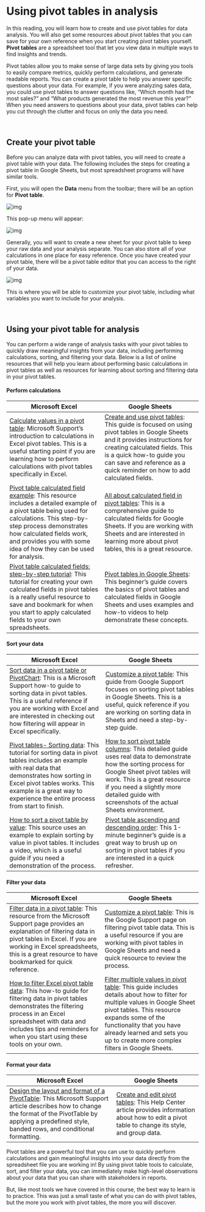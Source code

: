 # Using pivot tables in analysis

In this reading, you will learn how to create and use pivot tables for data analysis. You will also get some resources about pivot tables that you can save for your own reference when you start creating pivot tables yourself. **Pivot tables** are a spreadsheet tool that let you view data in multiple ways to find insights and trends. 

Pivot tables allow you to make sense of large data sets by giving you tools to easily compare metrics, quickly perform calculations, and generate readable reports. You can create a pivot table to help you answer specific questions about your data. For example, if you were analyzing sales data, you could use pivot tables to answer questions like, “Which month had the most sales?” and “What products generated the most revenue this year?” When you need answers to questions about your data, pivot tables can help you cut through the clutter and focus on only the data you need. 

&nbsp;

## Create your pivot table

Before you can analyze data with pivot tables, you will need to create a pivot table with your data. The following includes the steps for creating a pivot table in Google Sheets, but most spreadsheet programs will have similar tools. 

First, you will open the **Data** menu from the toolbar; there will be an option for **Pivot table**.

![img](img/pivot1.png)

This pop-up menu will appear:

![img](img/pivot2.png)

Generally, you will want to create a new sheet for your pivot table to keep your raw data and your analysis separate. You can also store all of your calculations in one place for easy reference. Once you have created your pivot table, there will be a pivot table editor that you can access to the right of your data. 

![img](img/pivot3.png)

This is where you will be able to customize your pivot table, including what variables you want to include for your analysis. 

&nbsp;

## Using your pivot table for analysis

You can perform a wide range of analysis tasks with your pivot tables to quickly draw meaningful insights from your data, including performing calculations, sorting, and filtering your data. Below is a list of online resources that will help you learn about performing basic calculations in pivot tables as well as resources for learning about sorting and filtering data in your pivot tables. 

#### **Perform calculations**

| Microsoft Excel                                                                                                                                                                                                                                                                                                                                         | Google Sheets                                                                                                                                                                                                                                                                                                                                           |
| ------------------------------------------------------------------------------------------------------------------------------------------------------------------------------------------------------------------------------------------------------------------------------------------------------------------------------------------------------- | ------------------------------------------------------------------------------------------------------------------------------------------------------------------------------------------------------------------------------------------------------------------------------------------------------------------------------------------------------- |
| [Calculate values in a pivot table](https://support.microsoft.com/en-us/office/calculate-values-in-a-pivottable-11f41417-da80-435c-a5c6-b0185e59da77): Microsoft Support’s introduction to calculations in Excel pivot tables. This is a useful starting point if you are learning how to perform calculations with pivot tables specifically in Excel. | [Create and use pivot tables](https://support.google.com/docs/answer/1272900?co=GENIE.Platform%3DDesktop&hl=en): This guide is focused on using pivot tables in Google Sheets and it provides instructions for creating calculated fields. This is a quick how-to guide you can save and reference as a quick reminder on how to add calculated fields. |
| [Pivot table calculated field example](https://exceljet.net/pivot-table/pivot-table-calculated-field-example): This resource includes a detailed example of a pivot table being used for calculations. This step-by-step process demonstrates how calculated fields work, and provides you with some idea of how they can be used for analysis.         | [All about calculated field in pivot tables](https://infoinspired.com/google-docs/spreadsheet/all-about-calculated-field-in-pivot-table-in-google-sheets/): This is a comprehensive guide to calculated fields for Google Sheets. If you are working with Sheets and are interested in learning more about pivot tables, this is a great resource.      |
| [Pivot table calculated fields: step-by-step tutorial](https://powerspreadsheets.com/pivottable-calculated-fields/): This tutorial for creating your own calculated fields in pivot tables is a really useful resource to save and bookmark for when you start to apply calculated fields to your own spreadsheets.                                     | [Pivot tables in Google Sheets](https://www.benlcollins.com/spreadsheets/pivot-tables-google-sheets/): This beginner’s guide covers the basics of pivot tables and calculated fields in Google Sheets and uses examples and how-to videos to help demonstrate these concepts.                                                                           |


#### **Sort your data**

| Microsoft Excel                                                                                                                                                                                                                                                                                                                                                                             | Google Sheets                                                                                                                                                                                                                                                                                                                                                                        |
| ------------------------------------------------------------------------------------------------------------------------------------------------------------------------------------------------------------------------------------------------------------------------------------------------------------------------------------------------------------------------------------------- | ------------------------------------------------------------------------------------------------------------------------------------------------------------------------------------------------------------------------------------------------------------------------------------------------------------------------------------------------------------------------------------ |
| [Sort data in a pivot table or PivotChart](https://support.microsoft.com/en-us/office/sort-data-in-a-pivottable-or-pivotchart-e41f7107-b92d-44ef-861f-24430830450a): This is a Microsoft Support how-to guide to sorting data in pivot tables. This is a useful reference if you are working with Excel and are interested in checking out how filtering will appear in Excel specifically. | [Customize a pivot table](https://support.google.com/docs/answer/7572895?co=GENIE.Platform%3DDesktop&hl=en): This guide from Google Support focuses on sorting pivot tables in Google Sheets. This is a useful, quick reference if you are working on sorting data in Sheets and need a step-by-step guide.                                                                          |
| [Pivot tables- Sorting data](https://www.tutorialspoint.com/excel_pivot_tables/excel_pivot_tables_sorting_data.htm): This tutorial for sorting data in pivot tables includes an example with real data that demonstrates how sorting in Excel pivot tables works. This example is a great way to experience the entire process from start to finish.                                        | [How to sort pivot table columns](https://infoinspired.com/google-docs/spreadsheet/pivot-table-columns-in-custom-order-in-google-sheets/): This detailed guide uses real data to demonstrate how the sorting process for Google Sheet pivot tables will work. This is a great resource if you need a slightly more detailed guide with screenshots of the actual Sheets environment. |
| [How to sort a pivot table by value](https://exceljet.net/lessons/how-to-sort-a-pivot-table-by-value): This source uses an example to explain sorting by value in pivot tables. It includes a video, which is a useful guide if you need a demonstration of the process.                                                                                                                    | [Pivot table ascending and descending order](https://medium.com/actiondesk/pivot-table-ascending-descending-order-in-google-sheets-and-excel-1-minute-ultimate-beginners-8f9f4c560492): This 1-minute beginner’s guide is a great way to brush up on sorting in pivot tables if you are interested in a quick refresher.                                                             |

#### **Filter your data**


| Microsoft Excel                                                                                                                                                                                                                                                                                                                                                           | Google Sheets                                                                                                                                                                                                                                                                                                                                                                             |
| ------------------------------------------------------------------------------------------------------------------------------------------------------------------------------------------------------------------------------------------------------------------------------------------------------------------------------------------------------------------------- | ----------------------------------------------------------------------------------------------------------------------------------------------------------------------------------------------------------------------------------------------------------------------------------------------------------------------------------------------------------------------------------------- |
| [Filter data in a pivot table](https://support.microsoft.com/en-us/office/filter-data-in-a-pivottable-cc1ed287-3a97-4e95-b377-ddfafe79fa8f): This resource from the Microsoft Support page provides an explanation of filtering data in pivot tables in Excel. If you are working in Excel spreadsheets, this is a great resource to have bookmarked for quick reference. | [Customize a pivot table](https://support.google.com/docs/answer/7572895?co=GENIE.Platform%3DDesktop&hl=en): This is the Google Support page on filtering pivot table data. This is a useful resource if you are working with pivot tables in Google Sheets and need a quick resource to review the process.                                                                              |
| [How to filter Excel pivot table data](https://www.dummies.com/software/microsoft-office/excel/how-to-filter-excel-pivot-table-data/): This how-to guide for filtering data in pivot tables demonstrates the filtering process in an Excel spreadsheet with data and includes tips and reminders for when you start using these tools on your own.                        | [Filter multiple values in pivot table](https://infoinspired.com/google-docs/spreadsheet/filter-multiple-values-in-pivot-table-sheets/): This guide includes details about how to filter for multiple values in Google Sheet pivot tables. This resource expands some of the functionality that you have already learned and sets you up to create more complex filters in Google Sheets. |


#### **Format your data**

| Microsoft Excel                                                                                                                                                                                                                                                                                                                            | Google Sheets                                                                                                                                                                                                                     |
| ------------------------------------------------------------------------------------------------------------------------------------------------------------------------------------------------------------------------------------------------------------------------------------------------------------------------------------------ | --------------------------------------------------------------------------------------------------------------------------------------------------------------------------------------------------------------------------------- |
| [Design the layout and format of a PivotTable](https://support.microsoft.com/en-us/office/design-the-layout-and-format-of-a-pivottable-a9600265-95bf-4900-868e-641133c05a80): This Microsoft Support article describes how to change the format of the PivotTable by applying a predefined style, banded rows, and conditional formatting. | [Create and edit pivot tables](https://support.google.com/a/users/answer/9308944#group_data_in_a_pivot_table): This Help Center article provides information about how to edit a pivot table to change its style, and group data. |


Pivot tables are a powerful tool that you can use to quickly perform calculations and gain meaningful insights into your data directly from the spreadsheet file you are working in! By using pivot table tools to calculate, sort, and filter your data, you can immediately make high-level observations about your data that you can share with stakeholders in reports. 

But, like most tools we have covered in this course, the best way to learn is to practice. This was just a small taste of what you can do with pivot tables, but the more you work with pivot tables, the more you will discover.  
